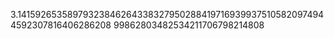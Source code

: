 3.141592653589793238462643383279502884197169399375105820974944592307816406286208
99862803482534211706798214808